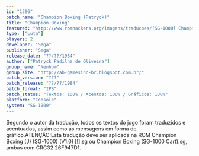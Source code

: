 ```yaml
---
id: "1396"
patch_name: "Champion Boxing (Patryck)"
title: "Champion Boxing"
featured: "http://www.romhackers.org/imagens/traducoes/[SG-1000] Champion Boxing - Patryck - 1.png"
type: ["Luta"]
players: 2
developer: "Sega"
publisher: "Sega"
release_date: "??/??/1984"
author: ["Patryck Padilha de Oliveira"]
group_name: "Nenhum"
group_site: "http://ab-gamesinc-br.blogspot.com.br/"
patch_version: "???"
patch_release: "??/??/1984"
patch_format: "IPS"
patch_status: "Textos: 100% / Acentos: 100% / Gráficos: 100%"
platform: "Console"
system: "SG-1000"
---
```


Segundo o autor da tradução, todos os textos do jogo foram traduzidos e acentuados, assim como as mensagens em forma de gráfico.ATENÇÃO:Esta tradução deve ser aplicada na ROM Champion Boxing (J) (SG-1000) (V1.0) [!].sg ou Champion Boxing (SG-1000 Cart).sg, ambas com CRC32 26F947D1.